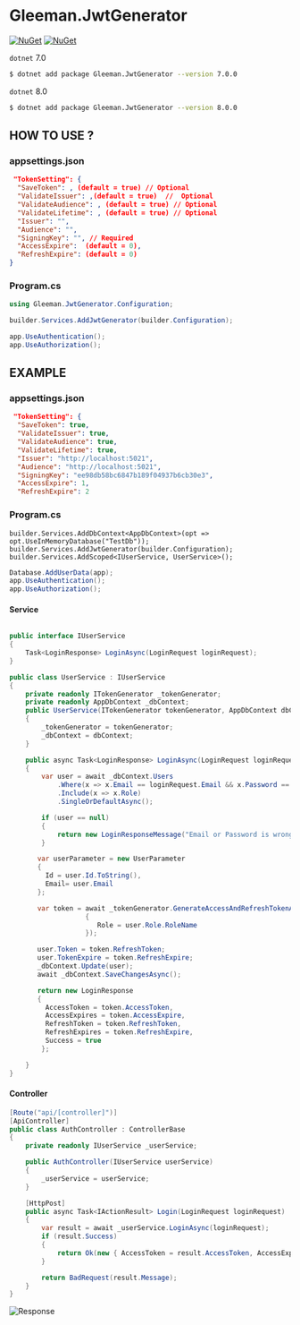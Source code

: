 # Gleeman.JwtGenerator

[![NuGet](https://img.shields.io/nuget/v/Gleeman.JwtGenerator.svg)](https://www.nuget.org/packages/Gleeman.JwtGenerator/7.0.0)
[![NuGet](https://img.shields.io/nuget/v/Gleeman.JwtGenerator.svg)](https://www.nuget.org/packages/Gleeman.JwtGenerator/8.0.0)



`dotnet` 7.0

```bash
$ dotnet add package Gleeman.JwtGenerator --version 7.0.0
```

`dotnet` 8.0

```bash
$ dotnet add package Gleeman.JwtGenerator --version 8.0.0
```
## HOW TO USE ?

### appsettings.json

```json
 "TokenSetting": {
  "SaveToken": , (default = true) // Optional
  "ValidateIssuer": ,(default = true)  //  Optional
  "ValidateAudience": , (default = true) // Optional
  "ValidateLifetime": , (default = true) // Optional
  "Issuer": "", 
  "Audience": "",
  "SigningKey": "", // Required
  "AccessExpire":  (default = 0),
  "RefreshExpire": (default = 0)
}
```
### Program.cs

```csharp
using Gleeman.JwtGenerator.Configuration;
```

```csharp
builder.Services.AddJwtGenerator(builder.Configuration);
```

```csharp
app.UseAuthentication();
app.UseAuthorization();
```

## EXAMPLE

### appsettings.json

```json
 "TokenSetting": {
  "SaveToken": true, 
  "ValidateIssuer": true,
  "ValidateAudience": true,
  "ValidateLifetime": true,
  "Issuer": "http://localhost:5021",
  "Audience": "http://localhost:5021",
  "SigningKey": "ee98db58bc6847b189f04937b6cb30e3",
  "AccessExpire": 1,
  "RefreshExpire": 2
```
### Program.cs

```
builder.Services.AddDbContext<AppDbContext>(opt => opt.UseInMemoryDatabase("TestDb"));
builder.Services.AddJwtGenerator(builder.Configuration);
builder.Services.AddScoped<IUserService, UserService>();
```

```csharp
Database.AddUserData(app);
app.UseAuthentication();
app.UseAuthorization();
```



#### Service
```csharp

public interface IUserService
{
    Task<LoginResponse> LoginAsync(LoginRequest loginRequest);
}

public class UserService : IUserService
{
    private readonly ITokenGenerator _tokenGenerator;
    private readonly AppDbContext _dbContext;
    public UserService(ITokenGenerator tokenGenerator, AppDbContext dbContext)
    {
        _tokenGenerator = tokenGenerator;
        _dbContext = dbContext;
    }

    public async Task<LoginResponse> LoginAsync(LoginRequest loginRequest)
    {
        var user = await _dbContext.Users
            .Where(x => x.Email == loginRequest.Email && x.Password == loginRequest.Password)
            .Include(x => x.Role)
            .SingleOrDefaultAsync();

        if (user == null)
        {
            return new LoginResponseMessage("Email or Password is wrong!") { Success = false };
        }

       var userParameter = new UserParameter
       {
         Id = user.Id.ToString(),
         Email= user.Email
       };

       var token = await _tokenGenerator.GenerateAccessAndRefreshTokenAsync(userParameter, ExpireType.Minute, role: new RoleParameter
                   {
                      Role = user.Role.RoleName
                   });

       user.Token = token.RefreshToken;
       user.TokenExpire = token.RefreshExpire;
       _dbContext.Update(user);
       await _dbContext.SaveChangesAsync();

       return new LoginResponse
       {
         AccessToken = token.AccessToken,
         AccessExpires = token.AccessExpire,
         RefreshToken = token.RefreshToken,
         RefreshExpires = token.RefreshExpire,
         Success = true
        };

    }
}
```
#### Controller
```csharp
[Route("api/[controller]")]
[ApiController]
public class AuthController : ControllerBase
{
    private readonly IUserService _userService;

    public AuthController(IUserService userService)
    {
        _userService = userService;
    }

    [HttpPost]
    public async Task<IActionResult> Login(LoginRequest loginRequest)
    {
        var result = await _userService.LoginAsync(loginRequest);
        if (result.Success)
        {
            return Ok(new { AccessToken = result.AccessToken, AccessExpire = result.AccessExpires, RefreshToken = result.RefreshToken, RefreshExpires = result.RefreshExpires });
        }

        return BadRequest(result.Message);
    }
}
```

![Response](https://github.com/oznakdn/JwtGenerator/assets/79724084/11ee41a9-54b6-4bae-bb9f-94db8f189d61)


